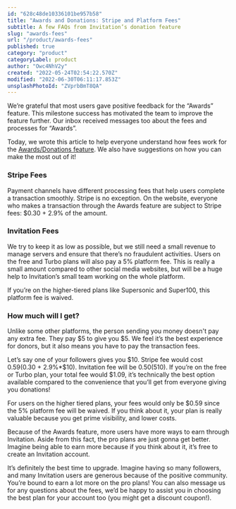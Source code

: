 ```yaml
---
id: "628c48de10336101be957b58"
title: "Awards and Donations: Stripe and Platform Fees"
subtitle: A few FAQs from Invitation’s donation feature
slug: "awards-fees"
url: "/product/awards-fees"
published: true
category: "product"
categoryLabel: product
author: "Owc4NhV2y"
created: "2022-05-24T02:54:22.570Z"
modified: "2022-06-30T06:11:17.853Z"
unsplashPhotoId: "ZVprbBmT8QA"
---
```

We’re grateful that most users gave positive feedback for the “Awards” feature. This milestone success has motivated the team to improve the feature further. Our inbox received messages too about the fees and processes for “Awards”.

Today, we wrote this article to help everyone understand how fees work for the [Awards/Donations feature](https://next.invitation.codes/mag/awards-and-donations). We also have suggestions on how you can make the most out of it!

### Stripe Fees

Payment channels have different processing fees that help users complete a transaction smoothly. Stripe is no exception. On the website, everyone who makes a transaction through the Awards feature are subject to Stripe fees: $0.30 + 2.9% of the amount.

### Invitation Fees

We try to keep it as low as possible, but we still need a small revenue to manage servers and ensure that there’s no fraudulent activities.
Users on the free and Turbo plans will also pay a 5% platform fee. This is really a small amount compared to other social media websites, but will be a huge help to Invitation’s small team working on the whole platform.&nbsp;

If you’re on the higher-tiered plans like Supersonic and Super100, this platform fee is waived.

### How much will I get?

Unlike some other platforms, the person sending you money doesn't pay any extra fee. They pay $5 to give you $5. We feel it’s the best experience for donors, but it also means you have to pay the transaction fees.

Let’s say one of your followers gives you $10. Stripe fee would cost $0.59 ($0.30 + 2.9%*$10). Invitation fee will be $0.50 (5%*$10). If you’re on the free or Turbo plan, your total fee would $1.09, it’s technically the best option available compared to the convenience that you’ll get from everyone giving you donations!

For users on the higher tiered plans, your fees would only be $0.59 since the 5% platform fee will be waived. If you think about it, your plan is really valuable because you get prime visibility, and lower costs.

Because of the Awards feature, more users have more ways to earn through Invitation. Aside from this fact, the pro plans are just gonna get better. Imagine being able to earn more because if you think about it, it’s free to create an Invitation account.

It’s definitely the best time to upgrade. Imagine having so many followers, and many Invitation users are generous because of the positive community. You’re bound to earn a lot more on the pro plans! You can also message us for any questions about the fees, we’d be happy to assist you in choosing the best plan for your account too (you might get a discount coupon!).&nbsp;&nbsp;